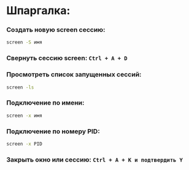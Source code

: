 # Шпаргалка:

### Создать новую screen сессию:

```bash
screen -S имя
```

### Свернуть сессию screen: `Ctrl + A + D`

### Просмотреть список запущенных сессий:

```bash
screen -ls
```

### Подключение по имени:

```bash
screen -x имя
```

### Подключение по номеру PID:

```bash
screen -x PID
```

### Закрыть окно или сессию: `Ctrl + A + K и подтвердить Y`
